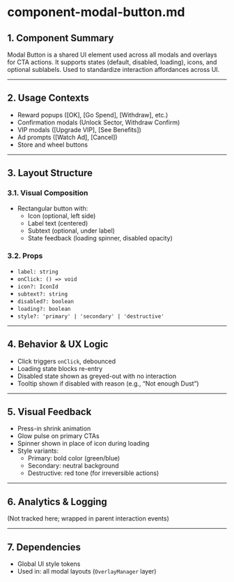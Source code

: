 # component-modal-button.md

## 1. Component Summary
Modal Button is a shared UI element used across all modals and overlays for CTA actions. It supports states (default, disabled, loading), icons, and optional sublabels. Used to standardize interaction affordances across UI.

---

## 2. Usage Contexts
- Reward popups ([OK], [Go Spend], [Withdraw], etc.)
- Confirmation modals (Unlock Sector, Withdraw Confirm)
- VIP modals ([Upgrade VIP], [See Benefits])
- Ad prompts ([Watch Ad], [Cancel])
- Store and wheel buttons

---

## 3. Layout Structure
### 3.1. Visual Composition
- Rectangular button with:
  - Icon (optional, left side)
  - Label text (centered)
  - Subtext (optional, under label)
  - State feedback (loading spinner, disabled opacity)

### 3.2. Props
- `label: string`
- `onClick: () => void`
- `icon?: IconId`
- `subtext?: string`
- `disabled?: boolean`
- `loading?: boolean`
- `style?: 'primary' | 'secondary' | 'destructive'`

---

## 4. Behavior & UX Logic
- Click triggers `onClick`, debounced
- Loading state blocks re-entry
- Disabled state shown as greyed-out with no interaction
- Tooltip shown if disabled with reason (e.g., “Not enough Dust”)

---

## 5. Visual Feedback
- Press-in shrink animation
- Glow pulse on primary CTAs
- Spinner shown in place of icon during loading
- Style variants:
  - Primary: bold color (green/blue)
  - Secondary: neutral background
  - Destructive: red tone (for irreversible actions)

---

## 6. Analytics & Logging
(Not tracked here; wrapped in parent interaction events)

---

## 7. Dependencies
- Global UI style tokens
- Used in: all modal layouts (`OverlayManager` layer)
